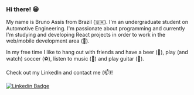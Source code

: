 ### Hi there! 😁

My name is Bruno Assis from Brazil (🇧🇷). I'm an undergraduate student on Automotive Engineering. I'm passionate about programming and currently I'm studying and developing React projects in order to work in the web/mobile development area (🔭).

In my free time I like to hang out with friends and have a beer (🍺), play (and watch) soccer (⚽️), listen to music (🎵) and play guitar (🎸).

Check out my LinkedIn and contact me (📫)!

[![Linkedin Badge](https://img.shields.io/badge/-LinkedIn-blue?style=flat-square&logo=Linkedin&logoColor=white&link=https://www.linkedin.com/in/bruno-conehero-de-assis-06073a104/)](https://www.linkedin.com/in/bruno-conehero-de-assis-06073a104/)
